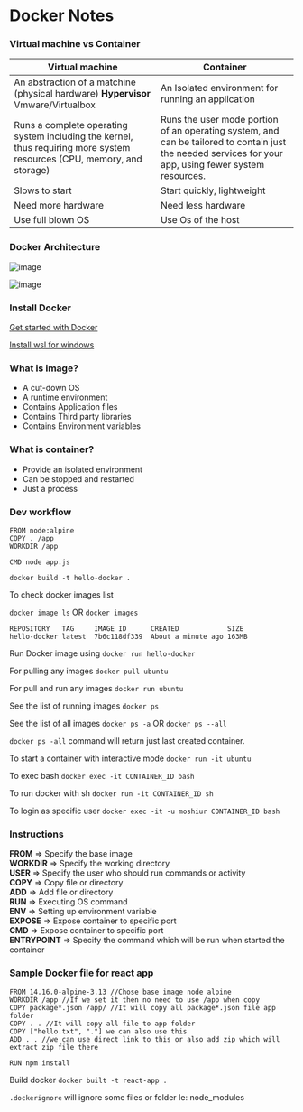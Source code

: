 # Docker Notes

### Virtual machine vs Container

| Virtual machine | Container |
| ----------- | ----------- |
| An abstraction of a matchine (physical hardware) **Hypervisor** Vmware/Virtualbox | An Isolated environment for running an application |
| Runs a complete operating system including the kernel, thus requiring more system resources (CPU, memory, and storage) | Runs the user mode portion of an operating system, and can be tailored to contain just the needed services for your app, using fewer system resources. |
|Slows to start | Start quickly, lightweight |
|Need more hardware | Need less hardware |
|Use full blown OS | Use Os of the host |

### Docker Architecture

![image](https://github.com/user-attachments/assets/b5649fe7-44ad-425d-8394-0ef6c473dbea)

![image](https://github.com/user-attachments/assets/b21c10a0-c32c-49f7-b27d-c002c6791d5d)




### Install Docker

[Get started with Docker](https://www.docker.com/get-started/)


[Install wsl for windows](https://learn.microsoft.com/en-us/windows/wsl/install)

### What is image?
- A cut-down OS
- A runtime environment
- Contains Application files
- Contains Third party libraries
- Contains Environment variables

### What is container?
- Provide an isolated environment
- Can be stopped and restarted
- Just a process

### Dev workflow

```
FROM node:alpine
COPY . /app
WORKDIR /app

CMD node app.js
```

`docker build -t hello-docker .`

To check docker images list

`docker image ls` OR `docker images`

```
REPOSITORY   TAG     IMAGE ID      CREATED            SIZE
hello-docker latest  7b6c118df339  About a minute ago 163MB
```
Run Docker image using `docker run hello-docker`

For pulling any images `docker pull ubuntu`

For pull and run any images `docker run ubuntu`

See the list of running images `docker ps`

See the list of all images `docker ps -a` OR `docker ps --all`

`docker ps -all` command will return just last created container.

To start a container with interactive mode `docker run -it ubuntu`

To exec bash `docker exec -it CONTAINER_ID bash` 

To run docker with sh `docker run -it CONTAINER_ID sh` 

To login as specific user `docker exec -it -u moshiur CONTAINER_ID bash`

### Instructions
**FROM** => Specify the base image<br>
**WORKDIR** => Specify the working directory<br>
**USER** => Specify the user who should run commands or activity<br>
**COPY** => Copy file or directory<br>
**ADD** => Add file or directory<br>
**RUN** => Executing OS command<br>
**ENV** => Setting up environment variable<br>
**EXPOSE** => Expose container to specific port<br>
**CMD** => Expose container to specific port<br>
**ENTRYPOINT** => Specify the command which will be run when started the container<br>

### Sample Docker file for react app

```
FROM 14.16.0-alpine-3.13 //Chose base image node alpine
WORKDIR /app //If we set it then no need to use /app when copy
COPY package*.json /app/ //It will copy all package*.json file app folder
COPY . . //It will copy all file to app folder
COPY ["hello.txt", "."] we can also use this
ADD . . //we can use direct link to this or also add zip which will extract zip file there

RUN npm install

```

Build docker `docker built -t react-app .`

`.dockerignore` will ignore some files or folder Ie: node_modules
